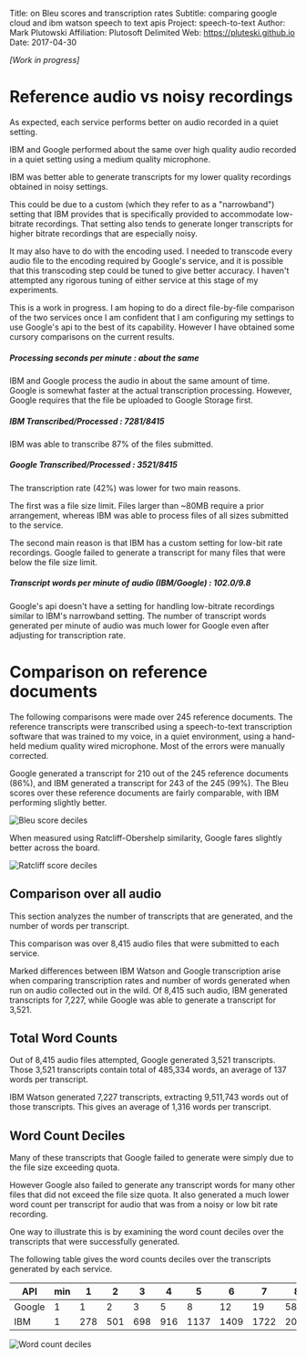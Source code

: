 Title:  on Bleu scores and transcription rates
Subtitle:    comparing google cloud and ibm watson speech to text apis
Project:     speech-to-text
Author:      Mark Plutowski
Affiliation: Plutosoft Delimited
Web:         https://pluteski.github.io
Date:        2017-04-30

_[Work in progress]_

# Reference audio vs noisy recordings

As expected, each service performs better on audio recorded in a
quiet setting.

IBM and Google performed about the same over high quality
audio recorded in a quiet setting using a medium quality
microphone.

IBM was better able to generate transcripts for
my lower quality recordings obtained in noisy settings.

This could be due to a custom (which they refer to as a "narrowband")
setting that IBM
provides that is specifically provided to accommodate
low-bitrate recordings. That setting also tends to generate longer
transcripts for higher bitrate recordings that are especially noisy.

It may also have to do with the encoding used. I needed to transcode
every audio file to the encoding required by Google's service, and it
is possible that this transcoding step could be tuned to give better accuracy.
I haven't attempted any rigorous tuning of either service at this stage of
my experiments.

This is a work in progress.  I am hoping to do a direct file-by-file
comparison of the two services once I am confident that I am
configuring my settings to use Google's api to the best of its capability.
However I have obtained some cursory comparisons on the current results.


##### Processing seconds per minute : about the same
IBM and Google process the audio in about the same amount of time.
Google is somewhat faster at the actual transcription processing.
However, Google requires that the file be
uploaded to Google Storage first.

##### IBM Transcribed/Processed : 7281/8415
IBM was able to transcribe 87% of the files submitted.

##### Google Transcribed/Processed : 3521/8415
The transcription rate (42%) was lower for two main reasons.

The first was a file size limit.
Files larger than ~80MB require a prior arrangement,
whereas IBM was able to process files of all sizes submitted to the service.

The second main reason is that IBM has a custom setting for
low-bit rate recordings. Google failed to generate a transcript
for many files that were below the file size limit.

##### Transcript words per minute of audio (IBM/Google) : 102.0/9.8
Google's api doesn't have a setting for handling low-bitrate
recordings similar to IBM's narrowband setting.
The number of transcript
words generated per minute of audio was much lower for Google
even after adjusting for transcription rate.

# Comparison on reference documents

The following comparisons were made over 245 reference documents.
The reference transcripts were transcribed using a speech-to-text
transcription software that was trained to my voice,
in a quiet environment, using a hand-held medium quality wired microphone.
Most of the errors were manually corrected.

Google generated a transcript for 210 out of the 245 reference documents (86%),
and IBM generated a transcript for 243 of the 245 (99%).
The Bleu scores over these reference documents are fairly comparable,
with IBM performing slightly better.

![Bleu score deciles](https://github.com/pluteski/speech-to-text/blob/master/images/bleu_score_deciles.png?raw=true)

When measured using Ratcliff-Obershelp similarity,
Google fares slightly better across the board.

![Ratcliff score deciles](https://github.com/pluteski/speech-to-text/blob/master/images/ratcliff_score_deciles.png?raw=true)


## Comparison over all audio

This section analyzes the number of transcripts
that are generated, and the number of words per transcript.

This comparison was over 8,415 audio files that were submitted to each
service.

Marked differences between IBM Watson and Google transcription arise
when comparing transcription rates and number of words generated when run
on audio collected out in the wild. Of 8,415 such audio, IBM generated
transcripts for 7,227, while Google was able
to generate a transcript for 3,521.

## Total Word Counts

Out of 8,415 audio files attempted, Google generated 3,521 transcripts.
Those 3,521 transcripts contain total of 485,334 words,
an average of 137 words per transcript.

IBM Watson generated 7,227 transcripts, extracting
9,511,743 words out of those transcripts.
This gives an average of 1,316 words per transcript.


## Word Count Deciles

Many of these transcripts that Google failed to generate were simply due
to the file size exceeding quota.

However Google also failed to generate any transcript words
for many other files that did not exceed the file size quota.
It also generated a much lower word count per transcript for
audio that was from a noisy or low bit rate recording.

One way to illustrate this is by examining the word count deciles over the
transcripts that were successfully generated.

The following table gives the word counts deciles over the
transcripts generated by each service.


| API    | min | 1  | 2  | 3  | 4 | 5 | 6 | 7 | 8 | 9 | max |
|--------|-----|----|----|----|---|---|---|---|---|---|-----|
| Google | 1   | 1  | 2  | 3  | 5 | 8 | 12 | 19 | 58 | 459 | 4892 |
| IBM    | 1   | 278 | 501 | 698 | 916 | 1137 | 1409 | 1722 | 2080 | 2450 | 8490 |


![Word count deciles](https://github.com/pluteski/speech-to-text/blob/master/images/word_count_deciles.png?raw=true)

